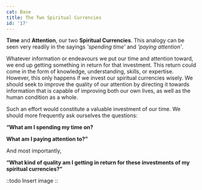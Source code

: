 ```yaml
---
cat: Base
title: The Two Spiritual Currencies
id: '17'
---
```


<youtube id="OGaIi3Bo1hM" params="rel=0&start=6463"></youtube>

<span class="desc"><b class="font-bold underline">Time</b> and <b class="font-bold underline">Attention</b>, our two <b class="font-bold underline">Spiritual Currencies</b>. This analogy can be seen very readily in the sayings *'spending time'* and *'paying attention'*.

Whatever information or endeavours we put our time and attention toward, we end up getting
something in return for that investment. This return could come in the form of knowledge,
understanding, skills, or expertise. However, this only happens if we invest our spiritual
currencies wisely. We should seek to improve the quality of our attention by directing it
towards information that is capable of improving both our own lives, as well as the human
condition as a whole.

Such an effort would constitute a valuable investment of our time.
We should more frequently ask ourselves the questions:

**“What am I spending my time on?**

**What am I paying attention to?”**

And most importantly,

**“What kind of quality am I getting in return for these investments of my spiritual currencies?"**

::todo
Insert image
::
